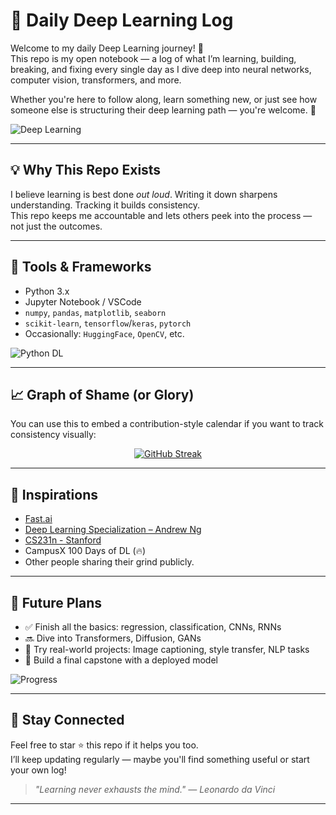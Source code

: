 <h1>🧠 Daily Deep Learning Log</h1>

<p>Welcome to my daily Deep Learning journey! 🚀<br>
This repo is my open notebook — a log of what I’m learning, building, breaking, and fixing every single day as I dive deep into neural networks, computer vision, transformers, and more.</p>

<p>Whether you're here to follow along, learn something new, or just see how someone else is structuring their deep learning path — you're welcome. 🙌</p>

<p><img src="https://user-images.githubusercontent.com/74038190/226190894-18e959ba-d458-4a94-ac44-790190f2a947.gif" alt="Deep Learning"></p>

<hr>

<h2>💡 Why This Repo Exists</h2>

<p>I believe learning is best done <em>out loud</em>. Writing it down sharpens understanding. Tracking it builds consistency.<br>
This repo keeps me accountable and lets others peek into the process — not just the outcomes.</p>

<hr>

<h2>🧭 Tools & Frameworks</h2>

<ul>
  <li>Python 3.x</li>
  <li>Jupyter Notebook / VSCode</li>
  <li><code>numpy</code>, <code>pandas</code>, <code>matplotlib</code>, <code>seaborn</code></li>
  <li><code>scikit-learn</code>, <code>tensorflow</code>/<code>keras</code>, <code>pytorch</code></li>
  <li>Occasionally: <code>HuggingFace</code>, <code>OpenCV</code>, etc.</li>
</ul>

<p><img src="https://media.giphy.com/media/TilmLMmWrRYYHjLfub/giphy.gif" alt="Python DL"></p>

<hr>

<h2>📈 Graph of Shame (or Glory)</h2>

<p>You can use this to embed a contribution-style calendar if you want to track consistency visually:</p>


<p align="center">
  <a href="https://git.io/streak-stats">
    <img src="https://streak-stats.demolab.com?user=FR34KY-CODER&theme=radical" alt="GitHub Streak">
  </a>
</p>


<hr>

<h2>🧠 Inspirations</h2>

<ul>
  <li><a href="https://course.fast.ai/">Fast.ai</a></li>
  <li><a href="https://www.deeplearning.ai/">Deep Learning Specialization – Andrew Ng</a></li>
  <li><a href="http://cs231n.stanford.edu/">CS231n - Stanford</a></li>
  <li>CampusX 100 Days of DL (🔥)</li>
  <li>Other people sharing their grind publicly.</li>
</ul>

<hr>

<h2>🧩 Future Plans</h2>

<ul>
  <li>✅ Finish all the basics: regression, classification, CNNs, RNNs</li>
  <li>🔜 Dive into Transformers, Diffusion, GANs</li>
  <li>🔬 Try real-world projects: Image captioning, style transfer, NLP tasks</li>
  <li>🎯 Build a final capstone with a deployed model</li>
</ul>

<p><img src="https://media.giphy.com/media/v1.Y2lkPTc5MGI3NjExdHN1dm9uYndzZWZmc3FjbnF1ZXYzOHd5aWx4Z2h4bHplbTR2cXkwMCZlcD12MV9naWZzX3NlYXJjaCZjdD1n/l3q2K5jinAlChoCLS/giphy.gif" alt="Progress"></p>

<hr>

<h2>🤘 Stay Connected</h2>

<p>Feel free to star ⭐ this repo if it helps you too.<br>
I’ll keep updating regularly — maybe you'll find something useful or start your own log!</p>

<blockquote><em>"Learning never exhausts the mind." — Leonardo da Vinci</em></blockquote>

<hr>

